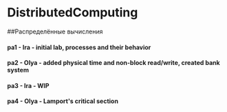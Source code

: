 # DistributedComputing
##Распределённые вычисления

#### pa1 - Ira - initial lab, processes and their behavior
#### pa2 - Olya - added physical time and non-block read/write, created bank system
#### pa3 - Ira - WIP
#### pa4 - Olya - Lamport's critical section
